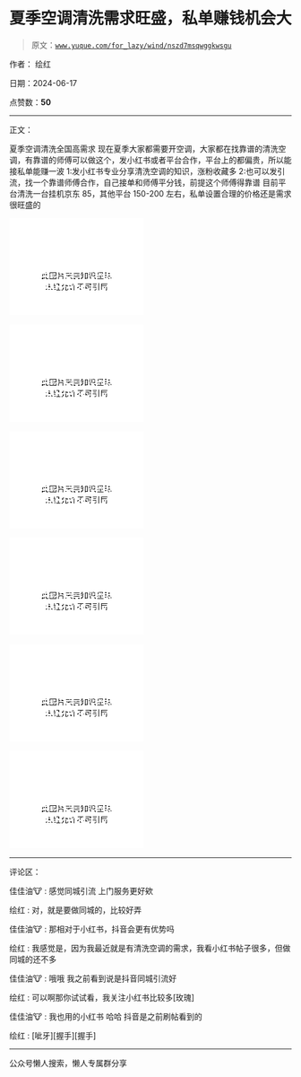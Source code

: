 # 夏季空调清洗需求旺盛，私单赚钱机会大

> 原文：[`www.yuque.com/for_lazy/wind/nszd7msqwggkwsgu`](https://www.yuque.com/for_lazy/wind/nszd7msqwggkwsgu)

作者： 绘红

日期：2024-06-17

点赞数：**50**

* * *

正文：

夏季空调清洗全国高需求
现在夏季大家都需要开空调，大家都在找靠谱的清洗空调，有靠谱的师傅可以做这个，发小红书或者平台合作，平台上的都偏贵，所以能接私单能赚一波
1:发小红书专业分享清洗空调的知识，涨粉收藏多 2:也可以发引流，找一个靠谱师傅合作，自己接单和师傅平分钱，前提这个师傅得靠谱
目前平台清洗一台挂机京东 85，其他平台 150-200 左右，私单设置合理的价格还是需求很旺盛的

![](img/ac697bb670d917902716eb46687ad72b.png "None")

![](img/c6db7f8fda91b76326793643fe318a79.png "None")

![](img/f59dd514dab2fca94cd6cc78971e3d0c.png "None")

![](img/e0462662a6c73950ecd2bd1434f145ea.png "None")

![](img/8ca014b3e935ffa88e0ab83b2af0b75c.png "None")

![](img/540c8cad1f829b5e4fbd3e66ea0579c5.png "None")

* * *

评论区：

佳佳油🐮 : 感觉同城引流 上门服务更好欸

绘红 : 对，就是要做同城的，比较好弄

佳佳油🐮 : 那相对于小红书，抖音会更有优势吗

绘红 : 我感觉是，因为我最近就是有清洗空调的需求，我看小红书帖子很多，但做同城的还不多

佳佳油🐮 : 哦哦 我之前看到说是抖音同城引流好

绘红 : 可以啊那你试试看，我关注小红书比较多[玫瑰]

佳佳油🐮 : 我也用的小红书 哈哈 抖音是之前刷帖看到的

绘红 : [呲牙][握手][握手]

* * *

公众号懒人搜索，懒人专属群分享